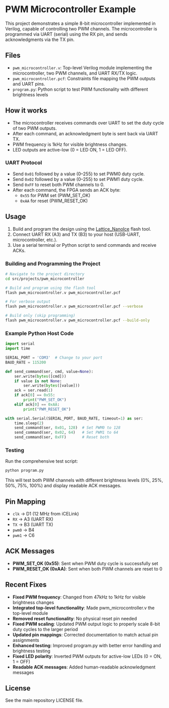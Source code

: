 
# PWM Microcontroller Example

This project demonstrates a simple 8-bit microcontroller implemented in Verilog, capable of controlling two PWM channels. The microcontroller is programmed via UART (serial) using the RX pin, and sends acknowledgments via the TX pin.

## Files
- `pwm_microcontroller.v`: Top-level Verilog module implementing the microcontroller, two PWM channels, and UART RX/TX logic.
- `pwm_microcontroller.pcf`: Constraints file mapping the PWM outputs and UART pins.
- `program.py`: Python script to test PWM functionality with different brightness levels

## How it works
- The microcontroller receives commands over UART to set the duty cycle of two PWM outputs.
- After each command, an acknowledgment byte is sent back via UART TX.
- PWM frequency is 1kHz for visible brightness changes.
- LED outputs are active-low (0 = LED ON, 1 = LED OFF).

### UART Protocol
- Send `0x01` followed by a value (0–255) to set PWM0 duty cycle.
- Send `0x02` followed by a value (0–255) to set PWM1 duty cycle.
- Send `0xFF` to reset both PWM channels to 0.
- After each command, the FPGA sends an ACK byte:
  - `0x55` for PWM set (PWM_SET_OK)
  - `0xAA` for reset (PWM_RESET_OK)

## Usage
1. Build and program the design using the [Lattice_NanoIce](https://github.com/abhinav937/Lattice_NanoIce) flash tool.
2. Connect UART RX (A3) and TX (B3) to your host (USB-UART, microcontroller, etc.).
3. Use a serial terminal or Python script to send commands and receive ACKs.

### Building and Programming the Project
```bash
# Navigate to the project directory
cd src/projects/pwm_microcontroller

# Build and program using the flash tool
flash pwm_microcontroller.v pwm_microcontroller.pcf

# For verbose output
flash pwm_microcontroller.v pwm_microcontroller.pcf --verbose

# Build only (skip programming)
flash pwm_microcontroller.v pwm_microcontroller.pcf --build-only
```

### Example Python Host Code
```python
import serial
import time

SERIAL_PORT = 'COM3'  # Change to your port
BAUD_RATE = 115200

def send_command(ser, cmd, value=None):
    ser.write(bytes([cmd]))
    if value is not None:
        ser.write(bytes([value]))
    ack = ser.read(1)
    if ack[0] == 0x55:
        print("PWM_SET_OK")
    elif ack[0] == 0xAA:
        print("PWM_RESET_OK")

with serial.Serial(SERIAL_PORT, BAUD_RATE, timeout=1) as ser:
    time.sleep(2)
    send_command(ser, 0x01, 128)  # Set PWM0 to 128
    send_command(ser, 0x02, 64)   # Set PWM1 to 64
    send_command(ser, 0xFF)       # Reset both
```

### Testing
Run the comprehensive test script:
```bash
python program.py
```

This will test both PWM channels with different brightness levels (0%, 25%, 50%, 75%, 100%) and display readable ACK messages.

## Pin Mapping
- `clk`  → D1 (12 MHz from iCELink)
- `RX`   → A3 (UART RX)
- `TX`   → B3 (UART TX)
- `pwm0` → B4
- `pwm1` → C6

## ACK Messages
- **PWM_SET_OK (0x55)**: Sent when PWM duty cycle is successfully set
- **PWM_RESET_OK (0xAA)**: Sent when both PWM channels are reset to 0

## Recent Fixes
- **Fixed PWM frequency**: Changed from 47kHz to 1kHz for visible brightness changes
- **Integrated top-level functionality**: Made pwm_microcontroller.v the top-level module
- **Removed reset functionality**: No physical reset pin needed
- **Fixed PWM scaling**: Updated PWM output logic to properly scale 8-bit duty cycles to the larger period
- **Updated pin mappings**: Corrected documentation to match actual pin assignments
- **Enhanced testing**: Improved program.py with better error handling and brightness testing
- **Fixed LED polarity**: Inverted PWM outputs for active-low LEDs (0 = ON, 1 = OFF)
- **Readable ACK messages**: Added human-readable acknowledgment messages

## License
See the main repository LICENSE file.
